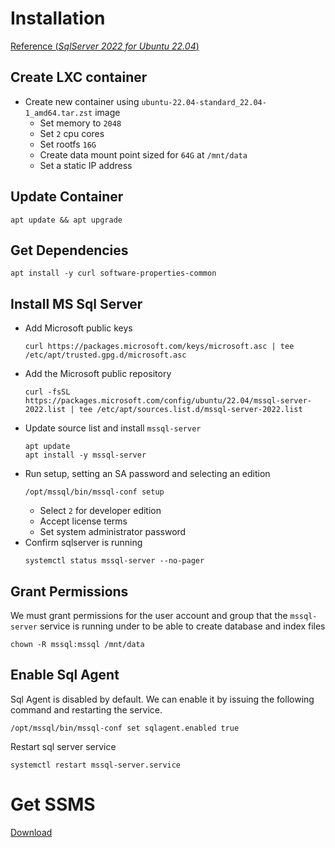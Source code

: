 # Installation
[Reference (_SqlServer 2022 for Ubuntu 22.04_)](https://learn.microsoft.com/en-us/sql/linux/quickstart-install-connect-ubuntu?view=sql-server-linux-ver16&preserve-view=true&tabs=ubuntu2204)

## Create LXC container
- Create new container using `ubuntu-22.04-standard_22.04-1_amd64.tar.zst` image
  - Set memory to `2048`
  - Set `2` cpu cores
  - Set rootfs `16G`
  - Create data mount point sized for `64G` at `/mnt/data`
  - Set a static IP address

## Update Container
```shell
apt update && apt upgrade
```

## Get Dependencies
```shell
apt install -y curl software-properties-common 
```

## Install MS Sql Server
- Add Microsoft public keys
  ```shell
  curl https://packages.microsoft.com/keys/microsoft.asc | tee /etc/apt/trusted.gpg.d/microsoft.asc
  ```
- Add the Microsoft public repository
  ```shell
  curl -fsSL https://packages.microsoft.com/config/ubuntu/22.04/mssql-server-2022.list | tee /etc/apt/sources.list.d/mssql-server-2022.list
  ```
- Update source list and install `mssql-server`
  ```shell
  apt update
  apt install -y mssql-server
  ```
- Run setup, setting an SA password and selecting an edition
  ```shell
  /opt/mssql/bin/mssql-conf setup
  ```
  - Select `2` for developer edition
  - Accept license terms
  - Set system administrator password
- Confirm sqlserver is running
  ```shell
  systemctl status mssql-server --no-pager
  ```

## Grant Permissions
We must grant permissions for the user account and group that the `mssql-server` service is running under to be able to create
database and index files
```shell
chown -R mssql:mssql /mnt/data
```

## Enable Sql Agent
Sql Agent is disabled by default. We can enable it by issuing the following command and restarting the service.
```shell
/opt/mssql/bin/mssql-conf set sqlagent.enabled true
```

Restart sql server service
```shell
systemctl restart mssql-server.service
```

# Get SSMS
[Download](https://learn.microsoft.com/en-us/sql/ssms/download-sql-server-management-studio-ssms?view=sql-server-ver16)
